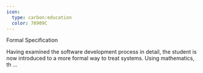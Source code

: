 ```yaml
---
icon:
  type: carbon:education
  color: 78909C
---
```

Formal Specification

Having examined the software development process in detail, the student is now introduced to a more formal way to treat systems. Using mathematics, th ... 

